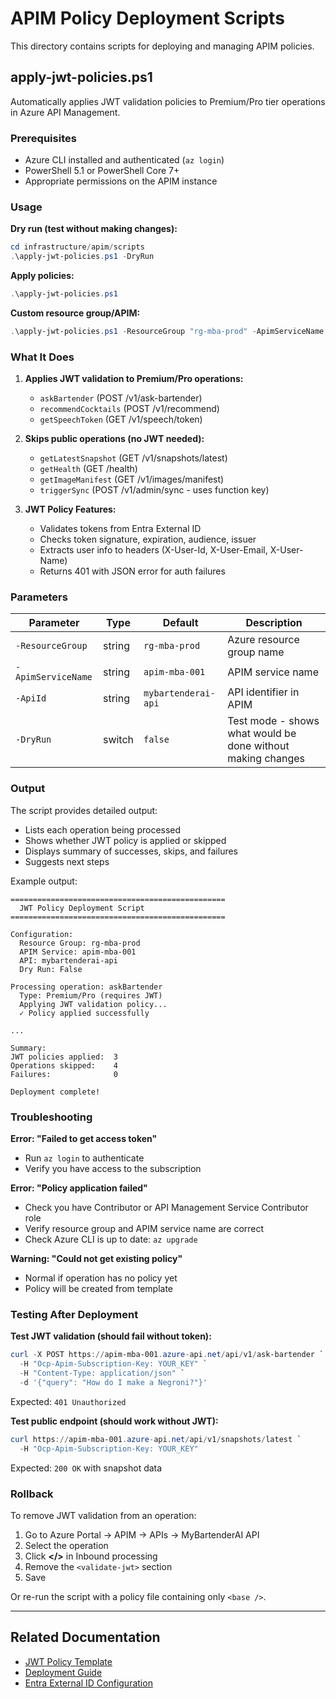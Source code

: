 # APIM Policy Deployment Scripts

This directory contains scripts for deploying and managing APIM policies.

## apply-jwt-policies.ps1

Automatically applies JWT validation policies to Premium/Pro tier operations in Azure API Management.

### Prerequisites

- Azure CLI installed and authenticated (`az login`)
- PowerShell 5.1 or PowerShell Core 7+
- Appropriate permissions on the APIM instance

### Usage

**Dry run (test without making changes):**
```powershell
cd infrastructure/apim/scripts
.\apply-jwt-policies.ps1 -DryRun
```

**Apply policies:**
```powershell
.\apply-jwt-policies.ps1
```

**Custom resource group/APIM:**
```powershell
.\apply-jwt-policies.ps1 -ResourceGroup "rg-mba-prod" -ApimServiceName "apim-mba-001" -ApiId "mybartenderai-api"
```

### What It Does

1. **Applies JWT validation to Premium/Pro operations:**
   - `askBartender` (POST /v1/ask-bartender)
   - `recommendCocktails` (POST /v1/recommend)
   - `getSpeechToken` (GET /v1/speech/token)

2. **Skips public operations (no JWT needed):**
   - `getLatestSnapshot` (GET /v1/snapshots/latest)
   - `getHealth` (GET /health)
   - `getImageManifest` (GET /v1/images/manifest)
   - `triggerSync` (POST /v1/admin/sync - uses function key)

3. **JWT Policy Features:**
   - Validates tokens from Entra External ID
   - Checks token signature, expiration, audience, issuer
   - Extracts user info to headers (X-User-Id, X-User-Email, X-User-Name)
   - Returns 401 with JSON error for auth failures

### Parameters

| Parameter | Type | Default | Description |
|-----------|------|---------|-------------|
| `-ResourceGroup` | string | `rg-mba-prod` | Azure resource group name |
| `-ApimServiceName` | string | `apim-mba-001` | APIM service name |
| `-ApiId` | string | `mybartenderai-api` | API identifier in APIM |
| `-DryRun` | switch | `false` | Test mode - shows what would be done without making changes |

### Output

The script provides detailed output:
- Lists each operation being processed
- Shows whether JWT policy is applied or skipped
- Displays summary of successes, skips, and failures
- Suggests next steps

Example output:
```
================================================
  JWT Policy Deployment Script
================================================

Configuration:
  Resource Group: rg-mba-prod
  APIM Service: apim-mba-001
  API: mybartenderai-api
  Dry Run: False

Processing operation: askBartender
  Type: Premium/Pro (requires JWT)
  Applying JWT validation policy...
  ✓ Policy applied successfully

...

Summary:
JWT policies applied:  3
Operations skipped:    4
Failures:              0

Deployment complete!
```

### Troubleshooting

**Error: "Failed to get access token"**
- Run `az login` to authenticate
- Verify you have access to the subscription

**Error: "Policy application failed"**
- Check you have Contributor or API Management Service Contributor role
- Verify resource group and APIM service name are correct
- Check Azure CLI is up to date: `az upgrade`

**Warning: "Could not get existing policy"**
- Normal if operation has no policy yet
- Policy will be created from template

### Testing After Deployment

**Test JWT validation (should fail without token):**
```powershell
curl -X POST https://apim-mba-001.azure-api.net/api/v1/ask-bartender `
  -H "Ocp-Apim-Subscription-Key: YOUR_KEY" `
  -H "Content-Type: application/json" `
  -d '{"query": "How do I make a Negroni?"}'
```

Expected: `401 Unauthorized`

**Test public endpoint (should work without JWT):**
```powershell
curl https://apim-mba-001.azure-api.net/api/v1/snapshots/latest `
  -H "Ocp-Apim-Subscription-Key: YOUR_KEY"
```

Expected: `200 OK` with snapshot data

### Rollback

To remove JWT validation from an operation:

1. Go to Azure Portal → APIM → APIs → MyBartenderAI API
2. Select the operation
3. Click **</>** in Inbound processing
4. Remove the `<validate-jwt>` section
5. Save

Or re-run the script with a policy file containing only `<base />`.

---

## Related Documentation

- [JWT Policy Template](../policies/jwt-validation-entra-external-id.xml)
- [Deployment Guide](../JWT_POLICY_DEPLOYMENT_GUIDE.md)
- [Entra External ID Configuration](../../docs/authentication-setup-corrected.md)
